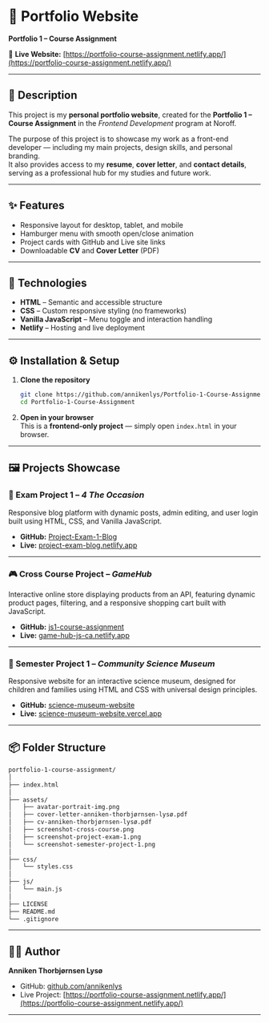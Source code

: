 # 💼 Portfolio Website  
**Portfolio 1 – Course Assignment**

🔗 **Live Website:** [https://portfolio-course-assignment.netlify.app/](https://portfolio-course-assignment.netlify.app/)

---

## 📖 Description  

This project is my **personal portfolio website**, created for the **Portfolio 1 – Course Assignment** in the *Frontend Development* program at Noroff.  

The purpose of this project is to showcase my work as a front-end developer — including my main projects, design skills, and personal branding.  
It also provides access to my **resume**, **cover letter**, and **contact details**, serving as a professional hub for my studies and future work.

---

## ✨ Features  

- Responsive layout for desktop, tablet, and mobile  
- Hamburger menu with smooth open/close animation  
- Project cards with GitHub and Live site links  
- Downloadable **CV** and **Cover Letter** (PDF)  

---

## 🧩 Technologies  

- **HTML** – Semantic and accessible structure  
- **CSS** – Custom responsive styling (no frameworks)  
- **Vanilla JavaScript** – Menu toggle and interaction handling  
- **Netlify** – Hosting and live deployment  

---

## ⚙️ Installation & Setup  

1. **Clone the repository**
   ```bash
   git clone https://github.com/annikenlys/Portfolio-1-Course-Assignment.git
   cd Portfolio-1-Course-Assignment
   ```
2. **Open in your browser**  
   This is a **frontend-only project** — simply open `index.html` in your browser. 

---

## 🖼️ Projects Showcase  

### 📰 Exam Project 1 – *4 The Occasion*  
Responsive blog platform with dynamic posts, admin editing, and user login built using HTML, CSS, and Vanilla JavaScript.  

- **GitHub:** [Project-Exam-1-Blog](https://github.com/annikenlys/Project-Exam-1-Blog)  
- **Live:** [project-exam-blog.netlify.app](https://project-exam-blog.netlify.app/)  

---

### 🎮 Cross Course Project – *GameHub*  
Interactive online store displaying products from an API, featuring dynamic product pages, filtering, and a responsive shopping cart built with JavaScript.  

- **GitHub:** [js1-course-assignment](https://github.com/annikenlys/js1-course-assignment)  
- **Live:** [game-hub-js-ca.netlify.app](https://game-hub-js-ca.netlify.app/)  

---

### 🧬 Semester Project 1 – *Community Science Museum*  
Responsive website for an interactive science museum, designed for children and families using HTML and CSS with universal design principles.  

- **GitHub:** [science-museum-website](https://github.com/annikenlys/science-museum-website)  
- **Live:** [science-museum-website.vercel.app](https://science-museum-website.vercel.app/)  

---

## 📦 Folder Structure  

````markdown
portfolio-1-course-assignment/
│
├── index.html
│
├── assets/
│   ├── avatar-portrait-img.png
│   ├── cover-letter-anniken-thorbjørnsen-lysø.pdf
│   ├── cv-anniken-thorbjørnsen-lysø.pdf
│   ├── screenshot-cross-course.png
│   ├── screenshot-project-exam-1.png
│   └── screenshot-semester-project-1.png
│
├── css/
│   └── styles.css
│
├── js/
│   └── main.js
│
├── LICENSE
├── README.md
└── .gitignore
````

---

## 👩‍💻 Author

**Anniken Thorbjørnsen Lysø** 
- GitHub: [github.com/annikenlys](https://github.com/annikenlys)
- Live Project: [https://portfolio-course-assignment.netlify.app/](https://portfolio-course-assignment.netlify.app/)

---

   
